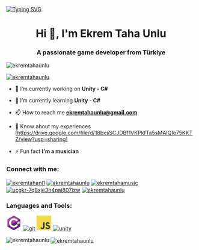 
<a href="https://git.io/typing-svg"><img src="https://readme-typing-svg.herokuapp.com?font=Fira+Code&pause=1000&color=2EF78A&background=FFFFFF00&center=true&width=435&lines=Welcome+Stranger!" alt="Typing SVG" /></a>
<h1 align="center">Hi 👋, I'm Ekrem Taha Unlu</h1>
<h3 align="center">A passionate game developer from Türkiye</h3>

<p align="left"> <img src="https://komarev.com/ghpvc/?username=ekremtahaunlu&label=Profile%20views&color=0e75b6&style=flat" alt="ekremtahaunlu" /> </p>

<p align="left"> <a href="https://github.com/ryo-ma/github-profile-trophy"><img src="https://github-profile-trophy.vercel.app/?username=ekremtahaunlu" alt="ekremtahaunlu" /></a> </p>

- 🔭 I’m currently working on **Unity - C#**

- 🌱 I’m currently learning **Unity - C#**

- 📫 How to reach me **ekremtahaunlu@gmail.com**

- 📄 Know about my experiences [https://drive.google.com/file/d/18bxsSCJDBf1VKPkfTa5sMAIQIe75KKTZ/view?usp=sharing] 

- ⚡ Fun fact **I'm a musician**

<h3 align="left">Connect with me:</h3>
<p align="left">
<a href="https://twitter.com/ekremtahanl1" target="blank"><img align="center" src="https://raw.githubusercontent.com/rahuldkjain/github-profile-readme-generator/master/src/images/icons/Social/twitter.svg" alt="ekremtahanl1" height="30" width="40" /></a>
<a href="https://linkedin.com/in/ekremtahaunlu" target="blank"><img align="center" src="https://raw.githubusercontent.com/rahuldkjain/github-profile-readme-generator/master/src/images/icons/Social/linked-in-alt.svg" alt="ekremtahaunlu" height="30" width="40" /></a>
<a href="https://instagram.com/ekremtahamusic" target="blank"><img align="center" src="https://raw.githubusercontent.com/rahuldkjain/github-profile-readme-generator/master/src/images/icons/Social/instagram.svg" alt="ekremtahamusic" height="30" width="40" /></a>
<a href="https://www.youtube.com/c/ucgkr-7q8xje3h4pai807izw" target="blank"><img align="center" src="https://raw.githubusercontent.com/rahuldkjain/github-profile-readme-generator/master/src/images/icons/Social/youtube.svg" alt="ucgkr-7q8xje3h4pai807izw" height="30" width="40" /></a>
<a href="https://www.hackerrank.com/ekremtahaunlu" target="blank"><img align="center" src="https://raw.githubusercontent.com/rahuldkjain/github-profile-readme-generator/master/src/images/icons/Social/hackerrank.svg" alt="ekremtahaunlu" height="30" width="40" /></a>
</p>

<h3 align="left">Languages and Tools:</h3>
<p align="left"> <a href="https://www.w3schools.com/cs/" target="_blank" rel="noreferrer"> <img src="https://raw.githubusercontent.com/devicons/devicon/master/icons/csharp/csharp-original.svg" alt="csharp" width="40" height="40"/> </a> <a href="https://git-scm.com/" target="_blank" rel="noreferrer"> <img src="https://www.vectorlogo.zone/logos/git-scm/git-scm-icon.svg" alt="git" width="40" height="40"/> </a> <a href="https://developer.mozilla.org/en-US/docs/Web/JavaScript" target="_blank" rel="noreferrer"> <img src="https://raw.githubusercontent.com/devicons/devicon/master/icons/javascript/javascript-original.svg" alt="javascript" width="40" height="40"/> </a> <a href="https://unity.com/" target="_blank" rel="noreferrer"> <img src="https://www.vectorlogo.zone/logos/unity3d/unity3d-icon.svg" alt="unity" width="40" height="40"/> </a> </p>

<p><img align="left" src="https://github-readme-stats.vercel.app/api/top-langs?username=ekremtahaunlu&show_icons=true&locale=en&layout=compact" alt="ekremtahaunlu" /></p>

<p>&nbsp;<img align="center" src="https://github-readme-stats.vercel.app/api?username=ekremtahaunlu&show_icons=true&locale=en" alt="ekremtahaunlu" /></p>



